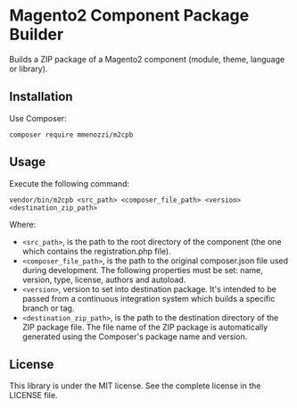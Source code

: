 Magento2 Component Package Builder
==================================

Builds a ZIP package of a Magento2 component (module, theme, language or library).

Installation
------------

Use Composer:

	composer require mmenozzi/m2cpb
    
Usage
-----

Execute the following command:

	vendor/bin/m2cpb <src_path> <composer_file_path> <version> <destination_zip_path>
	
Where:

* `<src_path>`, is the path to the root directory of the component (the one which contains the registration.php file).
* `<composer_file_path>`, is the path to the original composer.json file used during development. The following properties must be set: name, version, type, license, authors and autoload.
* `<version>`, version to set into destination package. It's intended to be passed from a continuous integration system which builds a specific branch or tag.
* `<destination_zip_path>`, is the path to the destination directory of the ZIP package file. The file name of the ZIP package is automatically generated using the Composer's package name and version.

License
-------

This library is under the MIT license. See the complete license in the LICENSE file.